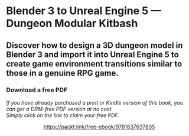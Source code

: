 # Blender 3 to Unreal Engine 5 — Dungeon Modular Kitbash 
## Discover how to design a 3D dungeon model in Blender 3 and import it into Unreal Engine 5 to create game environment transitions similar to those in a genuine RPG game. 
### Download a free PDF

 <i>If you have already purchased a print or Kindle version of this book, you can get a DRM-free PDF version at no cost.<br>Simply click on the link to claim your free PDF.</i>
<p align="center"> <a href="https://packt.link/free-ebook/9781837637805">https://packt.link/free-ebook/9781837637805 </a> </p>